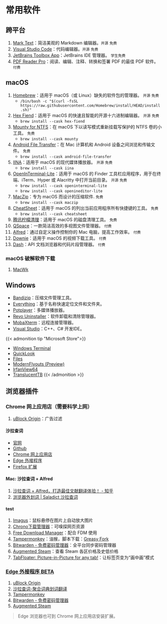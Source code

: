 # 常用软件


<!--more-->

## 跨平台

1. [Mark Text](https://github.com/marktext/marktext)：简洁美观的 Markdown 编辑器。`开源` `免费`
1. [Visual Studio Code](https://github.com/microsoft/vscode)：代码编辑器。`开源` `免费`
1. [JetBrains Toolbox App](https://www.jetbrains.com/toolbox-app/)：JetBrains IDE 管理器。 `学生免费`
1. [PDF Reader Pro](https://www.pdfreaderpro.com/)：阅读、编辑、注释、转换和签署 PDF 的最佳 PDF 软件。 `付费`

## macOS

1. [Homebrew](https://github.com/Homebrew/brew)：适用于 macOS（或 Linux）缺失的软件包的管理器。 `开源` `免费`
    - `/bin/bash -c "$(curl -fsSL https://raw.githubusercontent.com/Homebrew/install/HEAD/install.sh)"`
1. [Hex Fiend](https://github.com/HexFiend/HexFiend)：适用于 macOS 的快速且智能的开源十六进制编辑器。 `开源` `免费`
    - `brew install --cask hex-fiend`
1. [Mounty for NTFS](https://mounty.app/)：在 macOS 下以读写模式重新挂载写保护的 NTFS 卷的小工具。 `免费`
    - `brew install --cask mounty`
1. [Android File Transfer](https://www.android.com/filetransfer/)：在 Mac 计算机和 Android 设备之间浏览和传输文件。 `免费`
    - `brew install --cask android-file-transfer`
1. [IINA](https://github.com/iina/iina)：适用于 macOS 的现代媒体播放器。 `开源` `免费`
    - `brew install --cask iina`
1. [OpenInTerminal-Lite](https://github.com/Ji4n1ng/OpenInTerminal)：适用于 macOS 的 Finder 工具栏应用程序，用于在终端、iTerm、Hyper 或 Alacritty 中打开当前目录。 `开源` `免费`
    - `brew install --cask openinterminal-lite`
    - `brew install --cask openineditor-lite`
1. [MacZip](https://ezip.awehunt.com/)：专为 macOS 而设计的压缩软件. `免费`
    - `brew install --cask maczip`
1. [CheatSheet](https://www.mediaatelier.com/CheatSheet/)：适用于 macOS 的列出当前应用程序所有快捷键的工具。 `免费`
    - `brew install --cask cheatsheet`
1. [腾讯柠檬清理](https://lemon.qq.com/)：适用于 macOS 的磁盘清理工具。 `免费`
1. [QSpace](https://qspace.awehunt.com/zh-cn/index.html)：一款简洁高效的多视图文件管理器。 `付费`
1. [Alfred](https://www.alfredapp.com/)：通过自定义操作控制你的 Mac 电脑，提高工作效率。 `付费`
1. [Downie](https://software.charliemonroe.net/downie/)：适用于 macOS 的视频下载工具。 `付费`
1. [Dash](https://kapeli.com/dash)：API 文档浏览器和代码片段管理器。 `付费`

### macOS 破解软件下载

1. [MacWk](https://macwk.com/)

## Windows

- [Bandizip](https://www.bandisoft.com/bandizip/)：压缩文件管理工具。
- [Everything](https://www.voidtools.com/zh-cn/)：基于名称快速定位文件和文件夹。
- [Potplayer](https://potplayer.daum.net/?lang=zh_CN)：多媒体播放器。
- [Revo Uninstaller](https://www.revouninstaller.com/revo-uninstaller-free-download/)：软件卸载和清除管理器。
- [MobaXterm](https://mobaxterm.mobatek.net/download-home-edition.html)：远程连接管理器。
- [Visual Studio](https://visualstudio.microsoft.com/zh-hans/vs/)：C++、C# 开发IDE。

{{< admonition tip "Microsoft Store">}}
- [Windows Terminal](https://www.microsoft.com/zh-cn/p/windows-terminal/9n0dx20hk701#activetab=pivot:overviewtab)
- [QuickLook](https://www.microsoft.com/zh-cn/p/quicklook/9nv4bs3l1h4s?activetab=pivot:overviewtab)
- [Files](https://www.microsoft.com/zh-cn/p/files/9nghp3dx8hdx?activetab=pivot:overviewtab)
- [ModernFlyouts (Preview)](https://www.microsoft.com/zh-cn/p/modernflyouts-preview/9mt60qv066rp?activetab=pivot:overviewtab)
- [IrfanView64](https://www.microsoft.com/zh-cn/p/irfanview64/9pjz3btl5pv6#activetab=pivot:overviewtab)
- [TranslucentTB](https://www.microsoft.com/zh-cn/p/translucenttb/9pf4kz2vn4w9?activetab=pivot:overviewtab)
{{< /admonition >}}

## 浏览器插件

### Chrome 网上应用店（需要科学上网）

1. [uBlock Origin](https://chrome.google.com/webstore/detail/ublock-origin/cjpalhdlnbpafiamejdnhcphjbkeiagm?hl=zh-CN)：广告过滤

#### 沙拉查词

- [官网](https://saladict.crimx.com/)
- [Github](https://github.com/crimx/ext-saladict)
- [Chrome 网上应用店](https://chrome.google.com/webstore/detail/%E6%B2%99%E6%8B%89%E6%9F%A5%E8%AF%8D-%E8%81%9A%E5%90%88%E8%AF%8D%E5%85%B8%E5%88%92%E8%AF%8D%E7%BF%BB%E8%AF%91/cdonnmffkdaoajfknoeeecmchibpmkmg/reviews?hl=zh-CN)
- [Edge 外接程序](https://microsoftedge.microsoft.com/addons/detail/%E6%B2%99%E6%8B%89%E6%9F%A5%E8%AF%8D%E8%81%9A%E5%90%88%E8%AF%8D%E5%85%B8%E5%88%92%E8%AF%8D%E7%BF%BB%E8%AF%91/idghocbbahafpfhjnfhpbfbmpegphmmp)
- [Firefox 扩展](https://addons.mozilla.org/zh-CN/firefox/addon/ext-saladict/)

#### Mac: 沙拉查词 + Alfred

1. [沙拉查词 + Alfred，打造最佳文献翻译体验！ - 知乎](https://zhuanlan.zhihu.com/p/113809716)
1. [浏览器外划词 | Saladict 沙拉查词](https://saladict.crimx.com/native.html)

#### test

1. [Imagus](https://chrome.google.com/webstore/detail/imagus/immpkjjlgappgfkkfieppnmlhakdmaab?hl=zh-CN)：鼠标悬停在图片上自动放大图片
1. [Chrono下载管理器](https://chrome.google.com/webstore/detail/chrono-download-manager/mciiogijehkdemklbdcbfkefimifhecn?hl=zh-CN)：可嗅探网页资源
1. [Free Download Manager](https://chrome.google.com/webstore/detail/free-download-manager/ahmpjcflkgiildlgicmcieglgoilbfdp?hl=zh-CN)：配合 FDM 使用
1. [Tampermonkey](https://chrome.google.com/webstore/detail/tampermonkey/dhdgffkkebhmkfjojejmpbldmpobfkfo?hl=zh-CN)：油猴，脚本下载：[Greasy Fork](https://greasyfork.org/zh-CN/scripts)
1. [Bitwarden - 免费密码管理器](https://chrome.google.com/webstore/detail/bitwarden-free-password-m/nngceckbapebfimnlniiiahkandclblb?hl=zh-CN)：全平台同步密码管理器
1. [Augmented Steam](https://chrome.google.com/webstore/detail/augmented-steam/dnhpnfgdlenaccegplpojghhmaamnnfp?hl=zh-CN)：查看 Steam 各区价格及史低价格
1. [TabFloater: Picture-in-Picture for any tab!](https://chrome.google.com/webstore/detail/tabfloater-picture-in-pic/iojgbjjdoanmhcmmihbapiejfbbadhjd?hl=zh-CN)：让标签页变为“画中画”模式

### [Edge 外接程序 BETA](https://microsoftedge.microsoft.com/addons/Microsoft-Edge-Extensions-Home?hl=zh-CN)

1. [uBlock Origin](https://microsoftedge.microsoft.com/addons/detail/ublock-origin/odfafepnkmbhccpbejgmiehpchacaeak?hl=zh-CN)
1. [沙拉查词-聚合词典划词翻译](https://microsoftedge.microsoft.com/addons/detail/%E6%B2%99%E6%8B%89%E6%9F%A5%E8%AF%8D%E8%81%9A%E5%90%88%E8%AF%8D%E5%85%B8%E5%88%92%E8%AF%8D%E7%BF%BB%E8%AF%91/idghocbbahafpfhjnfhpbfbmpegphmmp?hl=zh-CN)
1. [Tampermonkey](https://microsoftedge.microsoft.com/addons/detail/tampermonkey/iikmkjmpaadaobahmlepeloendndfphd?hl=zh-CN)
1. [Bitwarden - 免费密码管理器](https://microsoftedge.microsoft.com/addons/detail/bitwarden-%E5%85%8D%E8%B4%B9%E5%AF%86%E7%A0%81%E7%AE%A1%E7%90%86%E5%99%A8/jbkfoedolllekgbhcbcoahefnbanhhlh?hl=zh-CN)
1. [Augmented Steam](https://microsoftedge.microsoft.com/addons/detail/augmented-steam/dnpjkgmekpilchdgolfifobohlohlioc?hl=zh-CN)

> Edge 浏览器也可到 Chrome 网上应用店安装扩展。

